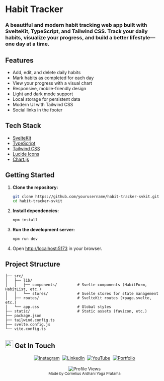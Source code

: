 # Habit Tracker

### A beautiful and modern habit tracking web app built with SvelteKit, TypeScript, and Tailwind CSS. Track your daily habits, visualize your progress, and build a better lifestyle—one day at a time.

## Features

- Add, edit, and delete daily habits
- Mark habits as completed for each day
- View your progress with a visual chart
- Responsive, mobile-friendly design
- Light and dark mode support
- Local storage for persistent data
- Modern UI with Tailwind CSS
- Social links in the footer

## Tech Stack

- [SvelteKit](https://svelte.dev/)
- [TypeScript](https://www.typescriptlang.org/)
- [Tailwind CSS](https://tailwindcss.com/)
- [Lucide Icons](https://lucide.dev/icons/)
- [Chart.js](https://www.chartjs.org/)

## Getting Started

1. **Clone the repository:**
   ```bash
   git clone https://github.com/yourusername/habit-tracker-svkit.git
   cd habit-tracker-svkit
   ```
2. **Install dependencies:**
   ```bash
   npm install
   ```
3. **Run the development server:**
   ```bash
   npm run dev
   ```
4. Open [http://localhost:5173](http://localhost:5173) in your browser.

## Project Structure

```
├── src/
│   ├── lib/
│   │   ├── components/         # Svelte components (HabitForm, HabitList, etc.)
│   │   └── stores/             # Svelte stores for state management
│   ├── routes/                 # SvelteKit routes (+page.svelte, etc.)
│   └── app.css                 # Global styles
├── static/                     # Static assets (favicon, etc.)
├── package.json
├── tailwind.config.ts
├── svelte.config.js
└── vite.config.ts
```

## <img src="https://media.giphy.com/media/hvRJCLFzcasrR4ia7z/giphy.gif" width="25px" alt="waving hand"> Get In Touch
<div align="center">
  <a href="https://www.instagram.com/corneliusyoga" target="_blank"><img src="https://img.shields.io/badge/Instagram-%23E4405F.svg?&style=for-the-badge&logo=instagram&logoColor=white" alt="Instagram"></a>&nbsp;
  <a href="https://www.linkedin.com/in/cornelius-yoga-783b6a291" target="_blank"><img src="https://img.shields.io/badge/LinkedIn-%230077B5.svg?&style=for-the-badge&logo=linkedin&logoColor=white" alt="LinkedIn"></a>&nbsp;
  <a href="https://www.youtube.com/channel/UCj0TlW5vLO6r_Nlwc8oFBpw" target="_blank"><img src="https://img.shields.io/badge/YouTube-%23FF0000.svg?&style=for-the-badge&logo=youtube&logoColor=white" alt="YouTube"></a>&nbsp;
  <a href="https://czy.digital" target="_blank"><img src="https://img.shields.io/badge/Portfolio-%23000000.svg?&style=for-the-badge&logo=react&logoColor=white" alt="Portfolio"></a>
  <br/><br/>
  <img src="https://komarev.com/ghpvc/?username=CZY774&style=flat-square&color=0366D6" alt="Profile Views" />
  <br/>
  <sub>Made by Cornelius Ardhani Yoga Pratama</sub>
</div>